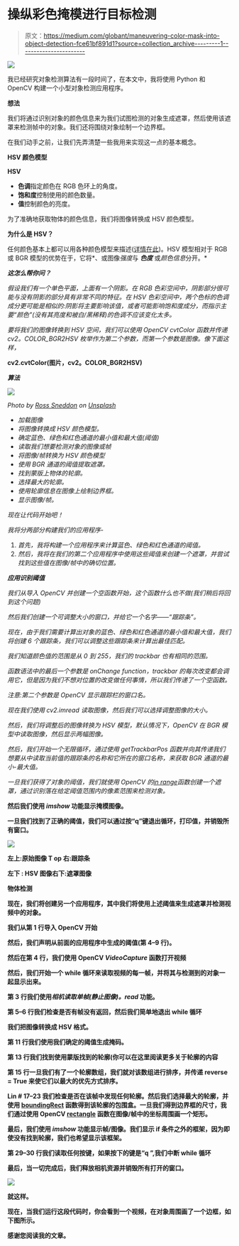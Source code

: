 # 操纵彩色掩模进行目标检测

> 原文：<https://medium.com/globant/maneuvering-color-mask-into-object-detection-fce61bf891d1?source=collection_archive---------1----------------------->

![](img/97f7857683ade2f9c047fd3125f0b1dd.png)

我已经研究对象检测算法有一段时间了，在本文中，我将使用 Python 和 OpenCV 构建一个小型对象检测应用程序。

**想法**

我们将通过识别对象的颜色信息来为我们试图检测的对象生成遮罩，然后使用该遮罩来检测帧中的对象。我们还将围绕对象绘制一个边界框。

在我们动手之前，让我们先弄清楚一些我用来实现这一点的基本概念。

**HSV 颜色模型**

**HSV**

*   **色调**指定颜色在 RGB 色环上的角度。
*   **饱和度**控制使用的颜色数量。
*   **值**控制颜色的亮度。

为了准确地获取物体的颜色信息，我们将图像转换成 HSV 颜色模型。

**为什么是 HSV？**

任何颜色基本上都可以用各种颜色模型来描述([详情在此](https://en.wikibooks.org/wiki/Color_Models:_RGB,_HSV,_HSL))。HSV 模型相对于 RGB 或 BGR 模型的优势在于，它将*、或图像*强度*与 ***色度*** 或*颜色信息*分开。*

***这怎么帮你问？***

*假设我们有一个单色平面，上面有一个阴影。在 RGB 色彩空间中，阴影部分很可能与没有阴影的部分具有非常不同的特征。在 HSV 色彩空间中，两个色标的色调成分更可能是相似的:阴影将主要影响该值，或者可能影响饱和度成分，而指示主要“颜色”(没有其亮度和被白/黑稀释)的色调不应该变化太多。*

*要将我们的图像转换到 HSV 空间，我们可以使用 OpenCV cvtColor 函数并传递 cv2。COLOR_BGR2HSV 枚举作为第二个参数，而第一个参数是图像。像下面这样，*

**cv2.cvtColor(图片，cv2。COLOR_BGR2HSV)**

***算法***

*![](img/783d2c6523b2970bb9c49dffc5ce3a3e.png)*

*Photo by [Ross Sneddon](https://unsplash.com/@rosssneddon?utm_source=medium&utm_medium=referral) on [Unsplash](https://unsplash.com?utm_source=medium&utm_medium=referral)*

*   *加载图像*
*   *将图像转换成 HSV 颜色模型。*
*   *确定蓝色、绿色和红色通道的最小值和最大值(阈值)*
*   *读取我们想要检测对象的图像或帧*
*   *将图像/帧转换为 HSV 颜色模型*
*   *使用 BGR 通道的阈值提取遮罩。*
*   *找到蒙版上物体的轮廓。*
*   *选择最大的轮廓。*
*   *使用轮廓信息在图像上绘制边界框。*
*   *显示图像/帧。*

*现在让代码开始吧！*

*我将分两部分构建我们的应用程序-*

1.  *首先，我将构建一个应用程序来计算蓝色、绿色和红色通道的阈值。*
2.  *然后，我将在我们的第二个应用程序中使用这些阈值来创建一个遮罩，并尝试找到这些值在图像/帧中的确切位置。*

***应用识别阈值***

*我们从导入 OpenCV 并创建一个空函数开始，这个函数什么也不做(我们稍后将回到这个问题)*

*然后我们创建一个可调整大小的窗口，并给它一个名字——“跟踪条”。*

*现在，由于我们需要计算出对象的蓝色、绿色和红色通道的最小值和最大值，我们将创建 6 个跟踪条，我们可以调整这些跟踪条来计算出最佳匹配。*

*我们知道颜色值的范围是从 0 到 255，我们的 trackbar 也有相同的范围。*

*函数语法中的最后一个参数是 onChange function，trackbar 的每次改变都会调用它，但是因为我们不想对位置的改变做任何事情，所以我们传递了一个空函数。*

*注意:第二个参数是 OpenCV 显示跟踪栏的窗口名。*

*现在我们使用 cv2.imread 读取图像，然后我们可以选择调整图像的大小。*

*然后，我们将调整后的图像转换为 HSV 模型，默认情况下，OpenCV 在 BGR 模型中读取图像，然后显示两幅图像。*

*然后，我们开始一个无限循环，通过使用 *getTrackbarPos* 函数并向其传递我们想要从中读取当前值的跟踪条的名称和它所在的窗口名称，来获取 BGR 通道的最小-最大值。*

*一旦我们获得了对象的阈值，我们就使用 OpenCV 的[*in range*](https://docs.opencv.org/3.4/d2/de8/group__core__array.html#ga48af0ab51e36436c5d04340e036ce981)*函数创建一个遮罩，通过识别落在给定阈值范围内的像素范围来检测对象。**

**然后我们使用 *imshow* 功能显示掩模图像。**

**一旦我们找到了正确的阈值，我们可以通过按“q”键退出循环，打印值，并销毁所有窗口。**

**![](img/f04012880ba4b5509f6f401d254db3c3.png)**

****左上**:原始图像 T **op 右**:跟踪条**

****左下** : HSV 图像**右下**:遮罩图像**

****物体检测****

**现在，我们将创建另一个应用程序，其中我们将使用上述阈值来生成遮罩并检测视频中的对象。**

**我们从第 1 行导入 OpenCV 开始**

**然后，我们声明从前面的应用程序中生成的阈值(第 4–9 行)。**

**然后在第 4 行，我们使用 OpenCV *VideoCapture* 函数打开视频**

**然后，我们开始一个 while 循环来读取视频的每一帧，并将其与检测到的对象一起显示出来。**

**第 3 行我们使用*相机读取单帧(静止图像)。read* 功能。**

**第 5–6 行我们检查是否有帧没有返回，然后我们简单地退出 while 循环**

**我们把图像转换成 HSV 格式。**

**第 11 行我们使用我们确定的阈值生成掩码。**

**第 13 行我们找到使用蒙版找到的轮廓(你可以在这里阅读更多关于轮廓的内容**

**第 15 行一旦我们有了一个轮廓数组，我们就对该数组进行排序，并传递 reverse = True 来使它们以最大的优先方式排序。**

**Lin # 17–23 我们检查是否在该帧中发现任何轮廓。然后我们选择最大的轮廓，并使用 [boundingRect](https://docs.opencv.org/3.4/d3/dc0/group__imgproc__shape.html#ga103fcbda2f540f3ef1c042d6a9b35ac7) 函数得到该轮廓的包围盒。一旦我们得到边界框的尺寸，我们通过使用 OpenCV [rectangle](https://docs.opencv.org/3.4/d6/d6e/group__imgproc__draw.html#ga07d2f74cadcf8e305e810ce8eed13bc9) 函数在图像/帧中的坐标周围画一个矩形。**

**最后，我们使用 *imshow* 功能显示帧/图像。我们显示 if 条件之外的框架，因为即使没有找到轮廓，我们也希望显示该框架。**

**第 29–30 行我们读取任何按键，如果按下的键是“q ”,我们中断 while 循环**

**最后，当一切完成后，我们释放相机资源并销毁所有打开的窗口。**

**![](img/2cbaabb9422bb2603bd86ec20d939936.png)**

****就这样。****

**现在，当我们运行这段代码时，你会看到一个视频，在对象周围画了一个边框，如下图所示。**

**感谢您阅读我的文章。**